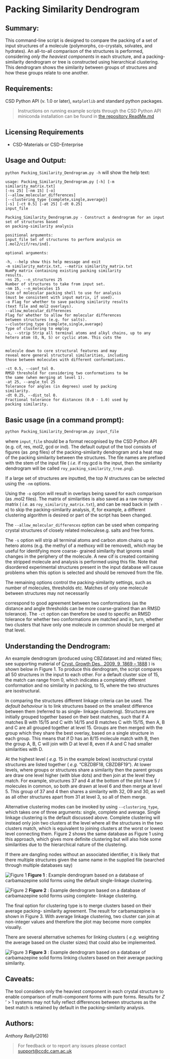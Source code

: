 # Packing Similarity Dendrogram

## Summary:

This command-line script is designed to compare the packing of a set of input structures of a molecule (polymorphs,
co-crystals, solvates, and hydrates). An all-to-all comparison of the structures is performed, considering _only the
heaviest components_ in each structure, and a packing-similarity dendrogram or tree is constructed using hierarchical
clustering. This dendrogram shows the similarity between groups of structures and how these groups relate to one
another.

## Requirements:

CSD Python API (v. 1.0 or later), `matplotlib` and standard python packages.

> Instructions on running example scripts through the CSD Python API miniconda installation can be found in [the repository ReadMe.md](https://github.com/ccdc-opensource/csd-python-api-scripts#readme)

## Licensing Requirements 

- CSD-Materials or CSD-Enterprise

## Usage and Output:

`python Packing_Similarity_Dendrogram.py -h` will show the help text:

```
usage: Packing_Similarity_Dendrogram.py [-h] [-m similarity_matrix.txt]
[-ns 25] [-nm 15] [-o]
[--allow_molecular_differences]
[--clustering_type {complete,single,average}]
[-s] [-ct 0.5] [-at 25] [-dt 0.25]
input_file

Packing_Similarity_Dendrogram.py - Construct a dendrogram for an input set of structures based
on packing-similarity analysis

positional arguments:
input_file Set of structures to perform analysis on
[.mol2/cif/res/ind].

optional arguments:

-h, --help show this help message and exit
-m similarity_matrix.txt, --matrix similarity_matrix.txt
NumPy matrix containing existing packing similarity
results.
-ns 25, --n_structures 25
Number of structures to take from input set.
-nm 15, --n_molecules 15
Size of molecular packing shell to use for analysis
(must be consistent with input matrix, if used).
-o Flag for whether to save packing similarity results
(text file and mol2 overlays).
--allow_molecular_differences
Flag for whether to allow for molecular differences
between structures (e.g. for salts).
--clustering_type {complete,single,average}
Type of clustering to employ
-s, --strip Strip all terminal atoms and alkyl chains, up to any
hetero atom (O, N, S) or cyclic atom. This cuts the


molecule down to core structural features and may
reveal more general structural similarities, including
those between molecules with different conformations.

-ct 0.5, --conf_tol 0.
RMSD threshold for considering two conformations to be
the same (when merging at level 1).
-at 25, --angle_tol 25
Tolerance for angles (in degrees) used by packing
similarity.
-dt 0.25, --dist_tol 0.
Fractional tolerance for distances (0.0 - 1.0) used by
packing similarity.
```

## Basic usage (in a command prompt):

```cmd
python Packing_Similarity_Dendrogram.py input_file
```

where `input_file` should be a format recognised by the CSD Python API (e.g. cif, res, mol2, gcd or ind). The default
output of the tool consists of figures (as .png files) of the packing-similarity dendrogram and a heat map of the
packing similarity between the structures. The file names are prefixed with the stem of the input file ( _i.e._ if
roy.gcd is the input, then the similarity dendrogram will be called `roy_packing_similarity_tree.png`).

If a large set of structures are inputted, the top _N_ structures can be selected using the `-nm` options.

Using the `-o` option will result in overlays being saved for each comparison (as .mol2 files). The matrix of
similarities is also saved as a raw numpy matrix ( _i.e._ as
`roy_similarity_matrix.txt`), and can be read back in (with `-m`) to skip the packing-similarity analysis, if, for
example, a different clustering algorithm is desired or part of the script has been changed.

The `--allow_molecular_differences` option can be used when comparing crystal structures of closely related moleculese.g. salts and free forms.

The `-s` option will strip all terminal atoms and carbon atom chains up to hetero atoms (e.g.
the methyl of a methoxy will be removed), which may be useful for identifying more coarse- grained similarity that
ignores small changes in the periphery of the molecule. A new cif is created containing the stripped molecule and
analysis is performed using this file. Note that disordered experimental structures present in the input database will
cause problems when this option is selected and should be removed from the file.

The remaining options control the packing-similarity settings, such as number of molecules, thresholds etc. Matches of
only one molecule between structures may not necessarily

correspond to good agreement between two conformations (as the distance and angle thresholds can be more coarse-grained
than an RMSD tolerance). The `-ct` option can therefore be used to specific an RMSD tolerance for whether two
conformations are matched and in, turn, whether two clusters that have only one molecule in common should be merged at
that level.

## Understanding the Dendrogram:

An example dendrogram (produced using CBZdataset.ind and related files; see supporting material
of [Cryst. Growth Des., 2009, 9, 1869 _–_ 1888](https://pubs.acs.org/doi/10.1021/cg801056c) ) is shown below in Figure 1. 
To produce this dendrogram, the script compares all 50 structures in the input to each other. For a default cluster
size of 15, the match can range from 0, which indicates a completely different conformation and no similarity in
packing, to 15, where the two structures are isostructural.

In comparing the structures different linkage criteria can be used. The _default behaviour_ is to link structures based
on the smallest difference between them (referred to as single- linkage clustering). Structures are initially grouped
together based on their best matches, such that if A matches B with 15/15 and C with 14/15 and B matches C with 15/15,
then A, B and C are all grouped together at level 15. Groups are then merged with the group which they share the best
overlay, based on a single structure in each group. This means that if D has an 8/15 molecule match with B, then the
group A, B, C will join with D at level 8, even if A and C had smaller similarities with D.

At the highest level ( _e.g._ 15 in the example below) isostructural crystal structures are listed together ( _e.g._
“CBZDBF18, CBZDBF19”). At lower levels, where groups or structures share a similarity then the parent groups are draw
one level higher (with blue dots) and then join at the level they match. For example, structures 37 and 4 at the bottom
of the plot have 5 / molecules in common, so both are drawn at level 6 and then merge at level 5. This group of 37 and 4
then shares a similarity with 32, 09 and 30, as well as all other structures apart from 31 at level 3, so all of them
merge.

Alternative clustering modes can be invoked by using `--clustering_type`, which takes one of three arguments: single,
complete and average. Single linkage clustering is the default discussed above. Complete clustering will instead only
join two clusters at the level where all the structures in the two clusters match, which is equivalent to joining
clusters at the worst or lowest level connecting them. Figure 2 shows the same database as Figure 1 using this approach,
which gives more definite clustering but will also hide some similarities due to the hierarchical nature of the
clustering.

If there are dangling nodes without an associated identifier, it is likely that there multiple structures given the same name 
in the supplied file (searched through multiple databases say)

![Figure 1](dendogram_figure_1.png)
**Figure 1** : Example dendrogram based on a database of carbamazepine solid forms using the default single-linkage
clustering.

![Figure 2](dendogram_figure_2.png)
**Figure 2** : Example dendrogram based on a database of carbamazepine solid forms using complete- linkage clustering.

The final option for clustering type is to merge clusters based on their average packing- similarity agreement. The
result for carbamazepine is shown in Figure 3. With average linkage clustering, two cluster can join at non-integer
values and therefore the plot may become more complex visually.

There are several alternative schemes for linking clusters ( _e.g._ weighting the average based on the cluster sizes)
that could also be implemented.

![Figure 3](dendogram_figure_3.png)
**Figure 3** : Example dendrogram based on a database of carbamazepine solid forms linking clusters based on their
average packing similarity.

## Caveats:

The tool considers only the heaviest component in each crystal structure to enable comparison of multi-component forms
with pure forms. Results for _Z_ ’ > 1 systems may not fully reflect differences between structures as the best match is
retained by default in the packing-similarity analysis.

## Authors: 
_Anthony Reilly_(2016)

> For feedback or to report any issues please contact [support@ccdc.cam.ac.uk](mailto:support@ccdc.cam.ac.uk)